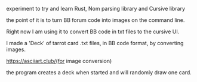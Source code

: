 experiment to try and learn Rust, Nom parsing library and Cursive library

the point of it is to turn BB forum code into images on the command line.

Right now I am using it to convert BB code in txt files to the cursive UI.

I made a 'Deck' of tarrot card .txt files, in BB code format, by converting images.

https://asciiart.club/(for image conversion)

the program creates a deck when started and will randomly draw one card.
